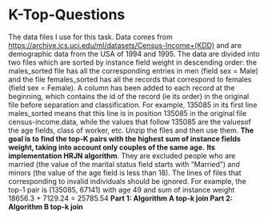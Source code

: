# K-Top-Questions
The data files I use for this task. Data comes from https://archive.ics.uci.edu/ml/datasets/Census-Income+(KDD) and are demographic data from the USA of 1994 and 1995. The data are divided into two files which are sorted by instance field weight in descending order: the males_sorted file has all the corresponding entries in men (field sex = Male) and the file females_sorted has all the records that correspond to females (field sex = Female). A column has been added to each record at the beginning, which contains the id of the record (ie its order) in the original file before separation and classification. For example, 135085 in its first line males_sorted means that this line is in position 135085 in the original file census-income.data, while the values ​​that follow 135085 are the values ​​of the age fields, class of worker, etc. Unzip the files and then use them. 
  **The goal is to find the top-K pairs with the highest sum of instance fields weight, taking into account only couples of the same age.** 
  **Ιts implementation
HRJN algorithm**. They are excluded people who are married (the value of the marital status field starts with “Married”) and minors (the value of the age field is less than 18). The lines of files that corresponding to invalid individuals should be ignored. For example, the top-1 pair is (135085, 67141) with age 49 and sum of instance weight 18656.3 + 7129.24 = 25785.54
 **Part 1: Algorithm A top-k join
Part 2: Algorithm B top-k join**

